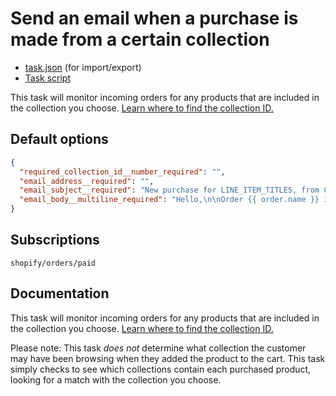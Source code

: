 # Send an email when a purchase is made from a certain collection

* [task.json](../../tasks/send-an-email-when-a-purchase-is-made-from-a-certain-collection.json) (for import/export)
* [Task script](./script.liquid)

This task will monitor incoming orders for any products that are included in the collection you choose. [Learn where to find the collection ID.](https://help.usemechanic.com/articles/2946120-how-do-i-find-an-id-for-a-product-collection-order-or-something-else)

## Default options

```json
{
  "required_collection_id__number_required": "",
  "email_address__required": "",
  "email_subject__required": "New purchase for LINE_ITEM_TITLES, from COLLECTION_TITLE",
  "email_body__multiline_required": "Hello,\n\nOrder {{ order.name }} includes LINE_ITEM_TITLES, from COLLECTION_TITLE.\n\n<a href=\"https://{{ shop.domain }}/admin/orders/{{ order.id }}\">Manage this order in Shopify</a>\n\nThanks,\n-Mechanic, for {{ shop.name }}"
}
```

## Subscriptions

```liquid
shopify/orders/paid
```

## Documentation

This task will monitor incoming orders for any products that are included in the collection you choose. [Learn where to find the collection ID.](https://help.usemechanic.com/articles/2946120-how-do-i-find-an-id-for-a-product-collection-order-or-something-else)

Please note: This task _does not_ determine what collection the customer may have been browsing when they added the product to the cart. This task simply checks to see which collections contain each purchased product, looking for a match with the collection you choose.
